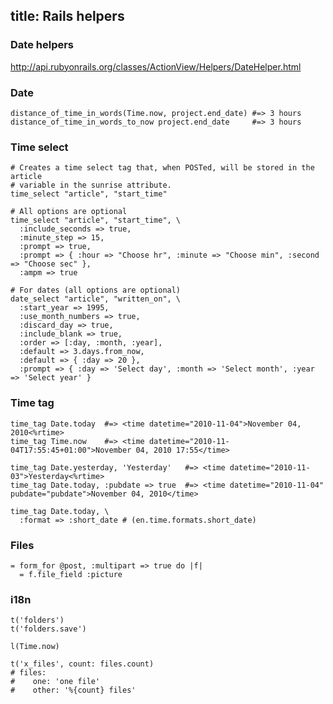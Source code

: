title: Rails helpers
---

### Date helpers

http://api.rubyonrails.org/classes/ActionView/Helpers/DateHelper.html

### Date

    distance_of_time_in_words(Time.now, project.end_date) #=> 3 hours
    distance_of_time_in_words_to_now project.end_date     #=> 3 hours

### Time select

    # Creates a time select tag that, when POSTed, will be stored in the article
    # variable in the sunrise attribute.
    time_select "article", "start_time"

    # All options are optional
    time_select "article", "start_time", \
      :include_seconds => true,
      :minute_step => 15,
      :prompt => true,
      :prompt => { :hour => "Choose hr", :minute => "Choose min", :second => "Choose sec" },
      :ampm => true

    # For dates (all options are optional)
    date_select "article", "written_on", \
      :start_year => 1995,
      :use_month_numbers => true,
      :discard_day => true,
      :include_blank => true,
      :order => [:day, :month, :year],
      :default => 3.days.from_now,
      :default => { :day => 20 },
      :prompt => { :day => 'Select day', :month => 'Select month', :year => 'Select year' }

### Time tag

    time_tag Date.today  #=> <time datetime="2010-11-04">November 04, 2010<%rtime>
    time_tag Time.now    #=> <time datetime="2010-11-04T17:55:45+01:00">November 04, 2010 17:55</time>

    time_tag Date.yesterday, 'Yesterday'   #=> <time datetime="2010-11-03">Yesterday<%rtime>
    time_tag Date.today, :pubdate => true  #=> <time datetime="2010-11-04" pubdate="pubdate">November 04, 2010</time>

    time_tag Date.today, \
      :format => :short_date # (en.time.formats.short_date)


### Files

    = form_for @post, :multipart => true do |f|
      = f.file_field :picture

### i18n

    t('folders')
    t('folders.save')

    l(Time.now)

    t('x_files', count: files.count)
    # files:
    #    one: 'one file'
    #    other: '%{count} files'
